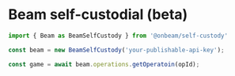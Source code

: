 # Beam self-custodial (beta)


```typescript
import { Beam as BeamSelfCustody } from '@onbeam/self-custody'

const beam = new BeamSelfCustody('your-publishable-api-key');

const game = await beam.operations.getOperatoin(opId);
```